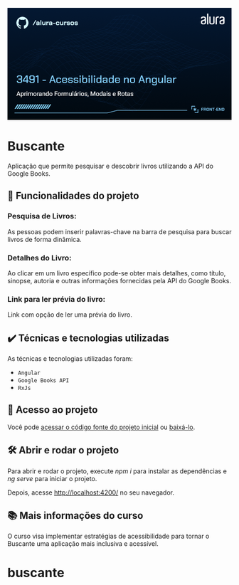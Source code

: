 ![Buscante](thumbnail.png)

# Buscante

Aplicação que permite pesquisar e descobrir livros utilizando a API do Google Books. 

## 🔨 Funcionalidades do projeto

### Pesquisa de Livros:

As pessoas podem inserir palavras-chave na barra de pesquisa para buscar livros de forma dinâmica.

### Detalhes do Livro:

Ao clicar em um livro específico pode-se obter mais detalhes, como título, sinopse, autoria e outras informações fornecidas pela API do Google Books.

### Link para ler prévia do livro:

Link com opção de ler uma prévia do livro.

## ✔️ Técnicas e tecnologias utilizadas

As técnicas e tecnologias utilizadas foram:

- `Angular`
- `Google Books API`
- `RxJs`

## 📁 Acesso ao projeto

Você pode [acessar o código fonte do projeto inicial](https://github.com/nayannelbatista/3491-angular-a11y) ou [baixá-lo](https://github.com/nayannelbatista/3491-angular-a11y/archive/refs/heads/projeto-base.zip).

## 🛠️ Abrir e rodar o projeto

Para abrir e rodar o projeto, execute *npm i* para instalar as dependências e *ng serve* para iniciar o projeto.

Depois, acesse [http://localhost:4200/](url) no seu navegador. 

## 📚 Mais informações do curso

O curso visa implementar estratégias de acessibilidade para tornar o Buscante uma aplicação mais inclusiva e acessível.
# buscante

